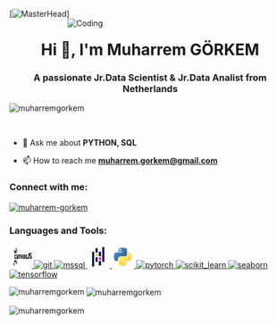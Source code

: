 [![MasterHead](https://miro.medium.com/v2/resize:fit:1100/format:webp/1*E1haIGB9K4K89PsFZgm-pw.jpeg)]
<img align="right" alt="Coding" width="400" src="https://devtechnosys.com/insights/wp-content/uploads/2022/03/Machine-Learning-Model.gif">
<h1 align="center">Hi 👋, I'm Muharrem GÖRKEM</h1>
<h3 align="center">A passionate Jr.Data Scientist & Jr.Data Analist from Netherlands</h3>

<p align="left"> <img src="https://komarev.com/ghpvc/?username=muharremgorkem&label=Profile%20views&color=0e75b6&style=flat" alt="muharremgorkem" /> </p>

<p align="left"> <a href="https://twitter.com/" target="blank"><img src="https://img.shields.io/twitter/follow/?logo=twitter&style=for-the-badge" alt="" /></a> </p>

- 💬 Ask me about **PYTHON, SQL**

- 📫 How to reach me **muharrem.gorkem@gmail.com**

<h3 align="left">Connect with me:</h3>
<p align="left">
<a href="https://linkedin.com/in/muharrem-gorkem" target="blank"><img align="center" src="https://raw.githubusercontent.com/rahuldkjain/github-profile-readme-generator/master/src/images/icons/Social/linked-in-alt.svg" alt="muharrem-gorkem" height="30" width="40" /></a>
</p>

<h3 align="left">Languages and Tools:</h3>
<p align="left"> <a href="https://canvasjs.com" target="_blank" rel="noreferrer"> <img src="https://raw.githubusercontent.com/Hardik0307/Hardik0307/master/assets/canvasjs-charts.svg" alt="canvasjs" width="40" height="40"/> </a> <a href="https://git-scm.com/" target="_blank" rel="noreferrer"> <img src="https://www.vectorlogo.zone/logos/git-scm/git-scm-icon.svg" alt="git" width="40" height="40"/> </a> <a href="https://www.microsoft.com/en-us/sql-server" target="_blank" rel="noreferrer"> <img src="https://www.svgrepo.com/show/303229/microsoft-sql-server-logo.svg" alt="mssql" width="40" height="40"/> </a> <a href="https://pandas.pydata.org/" target="_blank" rel="noreferrer"> <img src="https://raw.githubusercontent.com/devicons/devicon/2ae2a900d2f041da66e950e4d48052658d850630/icons/pandas/pandas-original.svg" alt="pandas" width="40" height="40"/> </a> <a href="https://www.python.org" target="_blank" rel="noreferrer"> <img src="https://raw.githubusercontent.com/devicons/devicon/master/icons/python/python-original.svg" alt="python" width="40" height="40"/> </a> <a href="https://pytorch.org/" target="_blank" rel="noreferrer"> <img src="https://www.vectorlogo.zone/logos/pytorch/pytorch-icon.svg" alt="pytorch" width="40" height="40"/> </a> <a href="https://scikit-learn.org/" target="_blank" rel="noreferrer"> <img src="https://upload.wikimedia.org/wikipedia/commons/0/05/Scikit_learn_logo_small.svg" alt="scikit_learn" width="40" height="40"/> </a> <a href="https://seaborn.pydata.org/" target="_blank" rel="noreferrer"> <img src="https://seaborn.pydata.org/_images/logo-mark-lightbg.svg" alt="seaborn" width="40" height="40"/> </a> <a href="https://www.tensorflow.org" target="_blank" rel="noreferrer"> <img src="https://www.vectorlogo.zone/logos/tensorflow/tensorflow-icon.svg" alt="tensorflow" width="40" height="40"/> </a> </p>

<p><img align="left" src="https://github-readme-stats.vercel.app/api/top-langs?username=muharremgorkem&show_icons=true&locale=en&layout=compact" alt="muharremgorkem" /></p>

<p>&nbsp;<img align="center" src="https://github-readme-stats.vercel.app/api?username=muharremgorkem&show_icons=true&locale=en" alt="muharremgorkem" /></p>

<p><img align="center" src="https://github-readme-streak-stats.herokuapp.com/?user=muharremgorkem&" alt="muharremgorkem" /></p>
